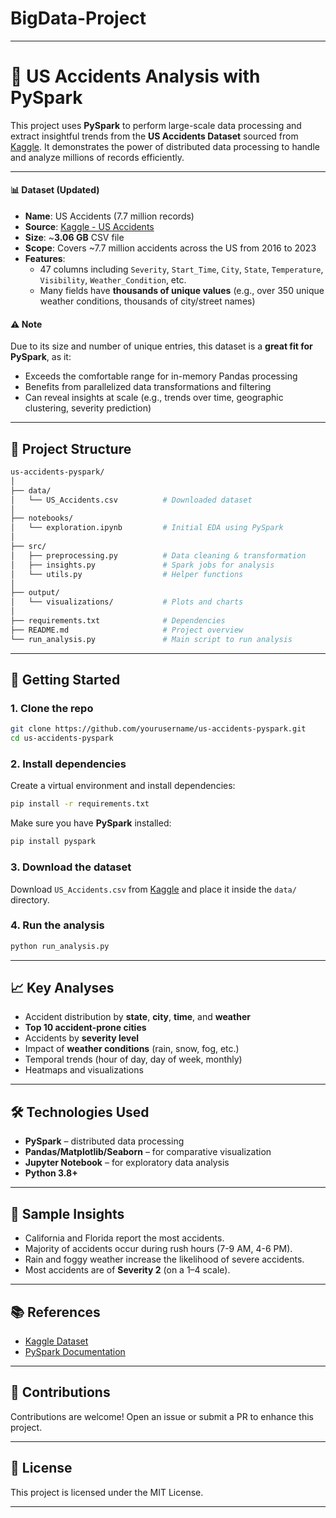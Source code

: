 # BigData-Project
---

# 🚗 US Accidents Analysis with PySpark

This project uses **PySpark** to perform large-scale data processing and extract insightful trends from the **US Accidents Dataset** sourced from [Kaggle](https://www.kaggle.com/datasets/sobhanmoosavi/us-accidents/data). It demonstrates the power of distributed data processing to handle and analyze millions of records efficiently.

---


#### 📊 Dataset (Updated)

- **Name**: US Accidents (7.7 million records)
- **Source**: [Kaggle - US Accidents](https://www.kaggle.com/datasets/sobhanmoosavi/us-accidents/data)
- **Size**: ~**3.06 GB** CSV file
- **Scope**: Covers ~7.7 million accidents across the US from 2016 to 2023
- **Features**: 
  - 47 columns including `Severity`, `Start_Time`, `City`, `State`, `Temperature`, `Visibility`, `Weather_Condition`, etc.
  - Many fields have **thousands of unique values** (e.g., over 350 unique weather conditions, thousands of city/street names)
  
#### ⚠️ Note

Due to its size and number of unique entries, this dataset is a **great fit for PySpark**, as it:
- Exceeds the comfortable range for in-memory Pandas processing
- Benefits from parallelized data transformations and filtering
- Can reveal insights at scale (e.g., trends over time, geographic clustering, severity prediction)

---

## 🔧 Project Structure

```bash
us-accidents-pyspark/
│
├── data/
│   └── US_Accidents.csv          # Downloaded dataset
│
├── notebooks/
│   └── exploration.ipynb         # Initial EDA using PySpark
│
├── src/
│   ├── preprocessing.py          # Data cleaning & transformation
│   ├── insights.py               # Spark jobs for analysis
│   └── utils.py                  # Helper functions
│
├── output/
│   └── visualizations/           # Plots and charts
│
├── requirements.txt              # Dependencies
├── README.md                     # Project overview
└── run_analysis.py               # Main script to run analysis
```

---

## 🚀 Getting Started

### 1. Clone the repo

```bash
git clone https://github.com/yourusername/us-accidents-pyspark.git
cd us-accidents-pyspark
```

### 2. Install dependencies

Create a virtual environment and install dependencies:

```bash
pip install -r requirements.txt
```

Make sure you have **PySpark** installed:

```bash
pip install pyspark
```

### 3. Download the dataset

Download `US_Accidents.csv` from [Kaggle](https://www.kaggle.com/datasets/sobhanmoosavi/us-accidents/data) and place it inside the `data/` directory.

### 4. Run the analysis

```bash
python run_analysis.py
```

---

## 📈 Key Analyses

- Accident distribution by **state**, **city**, **time**, and **weather**
- **Top 10 accident-prone cities**
- Accidents by **severity level**
- Impact of **weather conditions** (rain, snow, fog, etc.)
- Temporal trends (hour of day, day of week, monthly)
- Heatmaps and visualizations

---

## 🛠 Technologies Used

- **PySpark** – distributed data processing
- **Pandas/Matplotlib/Seaborn** – for comparative visualization
- **Jupyter Notebook** – for exploratory data analysis
- **Python 3.8+**

---

## 📌 Sample Insights

- California and Florida report the most accidents.
- Majority of accidents occur during rush hours (7-9 AM, 4-6 PM).
- Rain and foggy weather increase the likelihood of severe accidents.
- Most accidents are of **Severity 2** (on a 1–4 scale).

---

## 📚 References

- [Kaggle Dataset](https://www.kaggle.com/datasets/sobhanmoosavi/us-accidents/data)
- [PySpark Documentation](https://spark.apache.org/docs/latest/api/python/)

---

## 🤝 Contributions

Contributions are welcome! Open an issue or submit a PR to enhance this project.

---

## 📄 License

This project is licensed under the MIT License.

---

